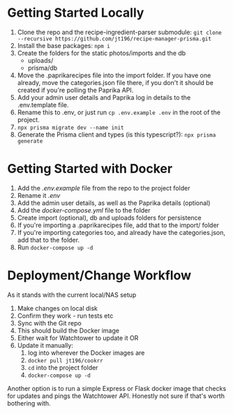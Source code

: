 # Getting Started Locally

1. Clone the repo and the recipe-ingredient-parser submodule: `git clone --recursive https://github.com/jt196/recipe-manager-prisma.git`
2. Install the base packages: `npm i`
3. Create the folders for the static photos/imports and the db
   - uploads/
   - prisma/db
4. Move the .paprikarecipes file into the import folder. If you have one already, move the categories.json file there, if you don't it should be created if you're polling the Paprika API.
5. Add your admin user details and Paprika log in details to the .env.template file.
6. Rename this to .env, or just run `cp .env.example .env` in the root of the project.
7. `npx prisma migrate dev --name init`
8. Generate the Prisma client and types (is this typescript?): `npx prisma generate`

# Getting Started with Docker

1. Add the _.env.example_ file from the repo to the project folder
2. Rename it _.env_
3. Add the admin user details, as well as the Paprika details (optional)
4. Add the _docker-compose.yml_ file to the folder
5. Create import (optional), db and uploads folders for persistence
6. If you're importing a .paprikarecipes file, add that to the import/ folder
7. If you're importing categories too, and already have the categories.json, add that to the folder.
8. Run `docker-compose up -d`

# Deployment/Change Workflow

As it stands with the current local/NAS setup

1. Make changes on local disk
2. Confirm they work - run tests etc
3. Sync with the Git repo
4. This should build the Docker image
5. Either wait for Watchtower to update it OR
6. Update it manually:
   1. log into wherever the Docker images are
   2. `docker pull jt196/cookrr`
   3. `cd` into the project folder
   4. `docker-compose up -d`

Another option is to run a simple Express or Flask docker image that checks for updates and pings the Watchtower API. Honestly not sure if that's worth bothering with.
